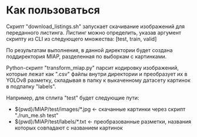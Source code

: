 # Как пользоваться

Скрипт "download_listings.sh" запускает скачивание изображений для переданного листинга.
Листинг можно определить, указав аргумент скрипту из CLI из следующего множества: [test, train, valid]

По результатам выполнения, в данной директории будет создана поддиректория MIAP, разделенная по выборкам с картинками.

Python-скрипт "transform_miap.py" парсит кодировку изображений, которые лежат как ".csv" файлы внутри
директории и преобразует их в YOLOv8 разметку, складывая в папку к выкаченному датасету картинок в подпапку "labels".

Например, для сплита "test" будет следующие пути:
- ${pwd}/MIAP/test/images/*.jpg <- скачанные картинки через скрипт "./run_me.sh test"
- ${pwd}/MIAP/test/labels/*.txt <- преобразованные разметки, названия которых совпадают с названием картинок
